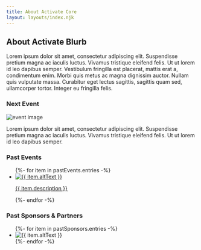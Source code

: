 ```yaml
---
title: About Activate Core
layout: layouts/index.njk
---
```

<article class="container index-intro">
  <div class="index-intro__header">
    <h2 class="t-banner index-intro__headline">About Activate Blurb</h2>
    <p class="t-body">Lorem ipsum dolor sit amet, consectetur adipiscing elit. Suspendisse pretium magna ac iaculis luctus. Vivamus tristique eleifend felis. Ut ut lorem id leo dapibus semper. Vestibulum fringilla est placerat, mattis erat a, condimentum enim. Morbi quis metus ac magna dignissim auctor. Nullam quis vulputate massa. Curabitur eget lectus sagittis, sagittis quam sed, ullamcorper tortor. Integer eu fringilla felis.</p>
  </div>

  <div class="index-intro__event">
    <h3 class="t-display index-intro__event-title">Next Event</h3>
    <img class="index-intro__event-image" src="" alt="event image" />
    <p class="t-body index-intro__event-description">Lorem ipsum dolor sit amet, consectetur adipiscing elit. Suspendisse pretium magna ac iaculis luctus. Vivamus tristique eleifend felis. Ut ut lorem id leo dapibus semper.</p>
  </div>
</article>

<!-- PAST EVENTS -->
<article class="container past-events">
  <h3 class="t-display past-events__title">Past Events</h3>

  <ul class="past-events__list">
    {%- for item in pastEvents.entries -%}
      <li class="past-events__list-item">
        <a href="{{ item.link }}" class="past-events__event" aria-label="{{  item.title  }}">
          <img class="past-events__image" src="{{ item.image }}" alt="{{ item.altText }}">
          <p class="t-body past-events__description">{{ item.description }}</p>
        </a>
    </li>
    {%- endfor -%}
  </ul>
</article>

<!-- PAST SPONSORS -->
<article class="container past-sponsors">
  <h3 class="t-display past-sponsors__title">Past Sponsors & Partners</h3>
  <ul class="past-sponsors__list">
    {%- for item in pastSponsors.entries -%}
      <li>
        <img src="{{ item.image }}" alt="{{ item.altText }}">
      </li>
    {%- endfor -%}
  </ul>
</article>
